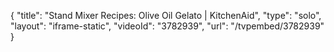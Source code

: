 {
    "title": "Stand Mixer Recipes: Olive Oil Gelato | KitchenAid",
    "type": "solo",
    "layout": "iframe-static",
    "videoId": "3782939",
    "url": "\/tvpembed\/3782939"
}